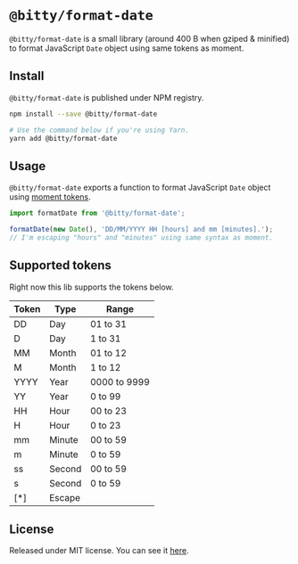 # `@bitty/format-date`

`@bitty/format-date` is a small library (around 400 B when gziped & minified) to format JavaScript `Date` object using same tokens as moment.

## Install

`@bitty/format-date` is published under NPM registry.

```sh
npm install --save @bitty/format-date

# Use the command below if you're using Yarn.
yarn add @bitty/format-date
```

## Usage

`@bitty/format-date` exports a function to format JavaScript `Date` object using [moment tokens](http://momentjs.com/docs/#/displaying/format/).

```js
import formatDate from '@bitty/format-date';

formatDate(new Date(), 'DD/MM/YYYY HH [hours] and mm [minutes].');
// I'm escaping "hours" and "minutes" using same syntax as moment.
```

## Supported tokens

Right now this lib supports the tokens below.

| Token | Type   | Range        |
| ----- | ------ | ------------ |
| DD    | Day    | 01 to 31     |
| D     | Day    | 1 to 31      |
| MM    | Month  | 01 to 12     |
| M     | Month  | 1 to 12      |
| YYYY  | Year   | 0000 to 9999 |
| YY    | Year   | 0 to 99      |
| HH    | Hour   | 00 to 23     |
| H     | Hour   | 0 to 23      |
| mm    | Minute | 00 to 59     |
| m     | Minute | 0 to 59      |
| ss    | Second | 00 to 59     |
| s     | Second | 0 to 59      |
| [*]   | Escape | &nbsp;       |

## License

Released under MIT license. You can see it [here](./LICENSE).
